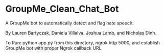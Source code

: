 # GroupMe_Clean_Chat_Bot
A GroupMe bot to automatically detect and flag hate speech. 

By Lauren Bartyczak, Daniela Villalva, Joshua Lamb, and Nicholas Dinh.

To Run: python app.py from this directory, ngrok http 5000, and establish GroupMe bot with proper Ngrok callback URL
